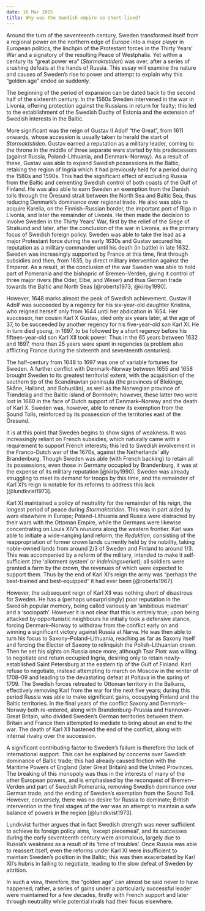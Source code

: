 ```yaml
---
date: 16 Mar 2015
title: Why was the Swedish empire so short-lived?
---
```


Around the turn of the seventeenth century, Sweden transformed itself from a regional power on the northern edge of Europe into a major player in European politics, the linchpin of the Protestant forces in the Thirty Years’ War and a signatory of the resulting Peace of Westphalia. Yet within a century its “great power era” (*Stormaktstiden*) was over, after a series of crushing defeats at the hands of Russia. This essay will examine the nature and causes of Sweden’s rise to power and attempt to explain why this “golden age” ended so suddenly.

The beginning of the period of expansion can be dated back to the second half of the sixteenth century. In the 1560s Sweden intervened in the war in Livonia, offering protection against the Russians in return for fealty; this led to the establishment of the Swedish Duchy of Estonia and the extension of Swedish interests in the Baltic.

More significant was the reign of Gustav II Adolf “the Great”, from 1611 onwards, whose accession is usually taken to herald the start of *Stormaktstiden*. Gustav earned a reputation as a military leader, coming to the throne in the middle of three separate wars started by his predecessors (against Russia, Poland–Lithuania, and Denmark–Norway). As a result of these, Gustav was able to expand Swedish possessions in the Baltic, retaking the region of Ingria which it had previously held for a period during the 1580s and 1590s. This had the significant effect of excluding Russia from the Baltic and cementing Swedish control of both coasts of the Gulf of Finland. He was also able to earn Sweden an exemption from the Danish tolls through the Öresund strait between the North Sea and Baltic Sea, thus reducing Denmark’s dominance over regional trade. He also was able to acquire Karelia, on the Finnish–Russian border, the important port of Riga in Livonia, and later the remainder of Livonia. He then made the decision to involve Sweden in the Thirty Years’ War, first by the relief of the Siege of Stralsund and later, after the conclusion of the war in Livonia, as the primary focus of Swedish foreign policy. Sweden was able to take the lead as a major Protestant force during the early 1630s and Gustav secured his reputation as a military commander until his death (in battle) in late 1632. Sweden was increasingly supported by France at this time, first through subsidies and then, from 1635, by direct military intervention against the Emperor. As a result, at the conclusion of the war Sweden was able to hold part of Pomerania and the bishopric of Bremen–Verden, giving it control of three major rivers (the Oder, Elbe, and Weser) and thus German trade towards the Baltic and North Seas [@roberts1973; @kirby1990].

However, 1648 marks almost the peak of Swedish achievement. Gustav II Adolf was succeeded by a regency for his six-year-old daughter Kristina, who reigned herself only from 1644 until her abdication in 1654. Her successor, her cousin Karl X Gustav, died only six years later, at the age of 37, to be succeeded by another regency for his five-year-old son Karl XI. He in turn died young, in 1697, to be followed by a short regency before his fifteen-year-old son Karl XII took power. Thus in the 65 years between 1632 and 1697, more than 25 years were spent in regencies (a problem also afflicting France during the sixteenth and seventeenth centuries).

The half-century from 1648 to 1697 was one of variable fortunes for Sweden. A further conflict with Denmark–Norway between 1655 and 1658 brought Sweden to its greatest territorial extent, with the acquisition of the southern tip of the Scandinavian peninsula (the provinces of Blekinge, Skåne, Halland, and Bohuslän), as well as the Norwegian province of Trøndelag and the Baltic island of Bornholm; however, these latter two were lost in 1660 in the face of Dutch support of Denmark–Norway and the death of Karl X. Sweden was, however, able to renew its exemption from the Sound Tolls, reinforced by its possession of the territories east of the Öresund.

It is at this point that Sweden begins to show signs of weakness. It was increasingly reliant on French subsidies, which naturally came with a requirement to support French interests; this led to Swedish involvement in the Franco-Dutch war of the 1670s, against the Netherlands’ ally Brandenburg. Though Sweden was able (with French backing) to retain all its possessions, even those in Germany occupied by Brandenburg, it was at the expense of its military reputation [@kirby1990]. Sweden was already struggling to meet its demand for troops by this time, and the remainder of Karl XI’s reign is notable for its reforms to address this lack [@lundkvist1973].

Karl XI maintained a policy of neutrality for the remainder of his reign, the longest period of peace during *Stormaktstiden*. This was in part aided by wars elsewhere in Europe; Poland–Lithuania and Russia were distracted by their wars with the Ottoman Empire, while the Germans were likewise concentrating on Louis XIV’s *réunions* along the western frontier. Karl was able to initiate a wide-ranging land reform, the *Reduktion*, consisting of the reappropriation of former crown lands currently held by the nobility, taking noble-owned lands from around 2/3 of Sweden and Finland to around 1/3. This was accompanied by a reform of the military, intended to make it self-sufficient (the ‘allotment system’ or *indelningsverket*); all soldiers were granted a farm by the crown, the revenues of which were expected to support them. Thus by the end of Karl XI’s reign the army was “perhaps the best-trained and best-equipped” it had ever been [@roberts1967].

However, the subsequent reign of Karl XII was nothing short of disastrous for Sweden. He has a (perhaps unsurprisingly) poor reputation in the Swedish popular memory, being called variously an ‘ambitious madman’ and a ‘sociopath’. However it is not clear that this is entirely true; upon being attacked by opportunistic neighbours he initially took a defensive stance, forcing Denmark–Norway to withdraw from the conflict early on and winning a significant victory against Russia at Narva. He was then able to turn his focus to Saxony–Poland–Lithuania, reaching as far as Saxony itself and forcing the Elector of Saxony to relinquish the Polish–Lithuanian crown. Then he set his sights on Russia once more; although Tsar Piotr was willing to negotiate and return occupied Ingria, desiring only to retain newly-established Saint Petersburg at the eastern tip of the Gulf of Finland. Karl refuse to negotiate, instead attempting to march on Moscow in the winter of 1708–09 and leading to the devastating defeat at Poltava in the spring of 1709. The Swedish forces retreated to Ottoman territory in the Balkans, effectively removing Karl from the war for the next five years; during this period Russia was able to make significant gains, occupying Finland and the Baltic territories. In the final years of the conflict Saxony and Denmark–Norway both re-entered, along with Brandenburg–Prussia and Hannover–Great Britain, who divided Sweden’s German territories between them. Britain and France then attempted to mediate to bring about an end to the war. The death of Karl XII hastened the end of the conflict, along with internal rivalry over the succession.

A significant contributing factor to Sweden’s failure is therefore the lack of international support. This can be explained by concerns over Swedish dominance of Baltic trade; this had already caused friction with the Maritime Powers of England (later Great Britain) and the United Provinces. The breaking of this monopoly was thus in the interests of many of the other European powers, and is emphasised by the reconquest of Bremen–Verden and part of Swedish Pomerania, removing Swedish dominance over German trade, and the ending of Sweden’s exemption from the Sound Toll. However, conversely, there was no desire for Russia to dominate; British intervention in the final stages of the war was an attempt to maintain a safe balance of powers in the region [@lundkvist1973].

Lundkvist further argues that in fact Swedish strength was never sufficient to achieve its foreign policy aims, ‘except piecemeal’, and its successes during the early seventeenth century were anomalous, largely due to Russia’s weakness as a result of its ‘time of troubles’. Once Russia was able to reassert itself, even the reforms under Karl XI were insufficient to maintain Sweden’s position in the Baltic; this was then exacerbated by Karl XII’s hubris in failing to negotiate, leading to the slow defeat of Sweden by attrition.

In such a view, therefore, the “golden age” can almost be said never to have happened; rather, a series of gains under a particularly successful leader were maintained for a few decades, firstly with French support and later through neutrality while potential rivals had their focus elsewhere.
